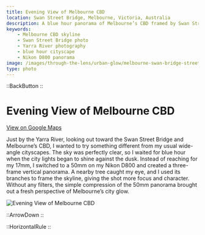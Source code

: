 ```yaml
---
title: Evening View of Melbourne CBD
location: Swan Street Bridge, Melbourne, Victoria, Australia
description: A blue hour panorama of Melbourne’s CBD framed by Swan Street Bridge and tree branches, captured with a Nikon D800 and 50mm lens.
keywords:
    - Melbourne CBD skyline
    - Swan Street Bridge photo
    - Yarra River photography
    - blue hour cityscape
    - Nikon D800 panorama
image: /images/through-the-lens/urban-glow/melbourne-swan-bridge-street.jpg
type: photo
---
```


::BackButton
::

# Evening View of Melbourne CBD

<a href="https://www.google.com/maps/search/?api=1&query=Alexandra+Ave+BBQ's++Melbourne" target="_blank" rel="noopener noreferrer">View on Google Maps</a>

Just by the Yarra River, looking out toward the Swan Street Bridge and Melbourne’s CBD, I wanted to try something different from my usual wide-angle cityscapes. The sky was perfectly clear, so I waited for blue hour when the city lights began to shine against the dusk. Instead of reaching for my 17mm, I switched to a 50mm on my Nikon D800 and created a three-frame vertical panorama. A nearby tree caught my eye, and I used its branches to frame the skyline, giving the shot more focus and character. Without any filters, the simple compression of the 50mm panorama brought out a fresh perspective of Melbourne’s city glow.

![Evening View of Melbourne CBD](/images/through-the-lens/urban-glow/melbourne-swan-bridge-street.jpg)

<div class="mb-8"></div>

::ArrowDown
::

<div class="mb-8"></div>

::HorizontalRule
::
